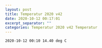 ```yaml
---
layout: post
title: Temperatur 2020 v42
date: 2020-10-12 00:17:01
excerpt_separator: ""
categories: Temperatur 2020 v42 Temperatur
---
```

```
2020-10-12 00:10 14.40 deg C
```
